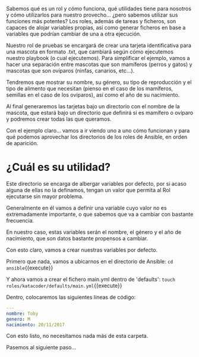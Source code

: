 Sabemos qué es un rol y cómo funciona, qué utilidades tiene para nosotros y cómo utilizarlos para nuestro provecho... ¿pero sabemos utilizar sus funciones más potentes? Los roles, además de tareas y ficheros, son capaces de alojar variables propias, así como generar ficheros en base a variables que podrían cambiar de una a otra ejecución.

Nuestro rol de pruebas se encargará de crear una tarjeta identificativa para una mascota en formato .txt, que cambiará según cómo ejecutemos nuestro playbook (o cual ejecutemos). Para simplificar el ejemplo, vamos a hacer una separación entre mascotas que son mamíferos (perros y gatos) y mascotas que son ovíparos (ninfas, canarios, etc...).

Tendremos que mostrar su nombre, su género, su tipo de reproducción y el tipo de alimento que necesitan (pienso en el caso de los mamíferos, semillas en el caso de los ovíparos), así como el año de su nacimiento.

Al final generaremos las tarjetas bajo un directorio con el nombre de la mascota, que estará bajo un directorio que definirá si es mamífero o ovíparo y podremos crear todas las que queramos. 

Con el ejemplo claro... vamos a ir viendo uno a uno cómo funcionan y para qué podemos aprovechar los directorios de los roles de Ansible, en orden de aparición.

# ¿Cuál es su utilidad?
Este directorio se encarga de albergar variables por defecto, por si acaso alguna de ellas no la definamos, tengan un valor que permita al Rol ejecutarse sin mayor problema.

Generalmente en él vamos a definir una variable cuyo valor no es extremadamente importante, o que sabemos que va a cambiar con bastante frecuencia. 

En nuestro caso, estas variables serán el nombre, el género y el año de nacimiento, que son datos bastante propensos a cambiar. 

Con esto claro, vamos a crear nuestras variables por defecto.

Primero que nada, vamos a ubicarnos en el directorio de Ansible: `cd ansible`{{execute}}

Y ahora vamos a crear el fichero main.yml dentro de 'defaults': `touch roles/katacoder/defaults/main.yml`{{execute}}

Dentro, colocaremos las siguientes líneas de código:

```yaml
---
nombre: Toby
genero: M
nacimiento: 20/11/2017
```

Con esto listo, no necesitamos nada más de esta carpeta. 

Pasemos al siguiente paso...
